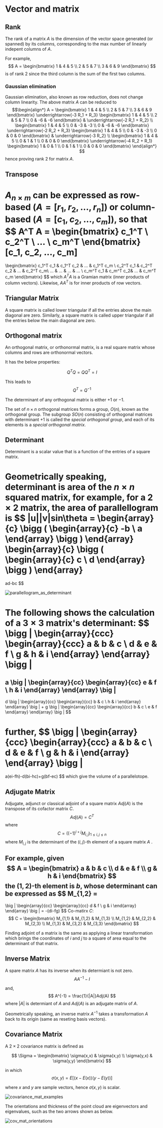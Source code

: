 # Vector and matrix

## Rank

The rank of a matrix $A$ is the dimension of the vector space generated (or spanned) by its columns, corresponding to the max number of linearly indepent columns of $A$.

For example,
$$
A = 
\begin{bmatrix}
      1 & 4 & 5 \\
      2 & 5 & 7 \\
      3 & 6 & 9
\end{bmatrix}
$$
is of rank $2$ since the third column is the sum of the first two columns.

### Gaussian elimination

Gaussian elimination, also known as row reduction, does not change column linearity. The above matrix $A$ can be reduced to 
$$\begin{align*}
A = 
\begin{bmatrix}
      1 & 4 & 5 \\
      2 & 5 & 7 \\
      3 & 6 & 9
\end{bmatrix}
\underrightarrow{-3 R_1 + R_3}
\begin{bmatrix}
      1 & 4 & 5 \\
      2 & 5 & 7 \\
      0 & -6 & -6
\end{bmatrix}
& \underrightarrow{-2 R_1 + R_2} \\
\begin{bmatrix}
      1 & 4 & 5 \\
      0 & -3 & -3 \\
      0 & -6 & -6
\end{bmatrix}
\underrightarrow{-2 R_2 + R_3} 
\begin{bmatrix}
      1 & 4 & 5 \\
      0 & -3 & -3 \\
      0 & 0 & 0
\end{bmatrix}
& \underrightarrow{-3 R_2} \\
\begin{bmatrix}
      1 & 4 & 5 \\
      0 & 1 & 1 \\
      0 & 0 & 0
\end{bmatrix}
\underrightarrow{-4 R_2 + R_1}
\begin{bmatrix}
      1 & 0 & 1 \\
      0 & 1 & 1 \\
      0 & 0 & 0
\end{bmatrix}
\end{align*}
$$
hence proving rank $2$ for matrix $A$.

## Transpose

$A_{n \times m}$ can be expressed as row-based ($A=[r_1, r_2, ..., r_n]$) or column-based ($A=[c_1, c_2, ..., c_m]$), so that  
$$
A^T A = 
\begin{bmatrix}
      c_1^T \\
      c_2^T \\
      ... \\
      c_m^T 
\end{bmatrix}
[c_1, c_2, ..., c_m]
=
\begin{bmatrix}
      c_1^T c_1 & c_1^T c_2 & ... & c_1^T c_m \\
      c_2^T c_1 & c_2^T c_2 & ... & c_2^T c_m\\
      ... & ... & ... & ... \\
      c_m^T c_1 & c_m^T c_2& ... & c_m^T c_m
\end{bmatrix}
$$
which $A^T A$ is a Gramian matrix (inner products of column vectors). Likewise, $A A^T$ is for inner products of row vectors.

## Triangular Matrix

A square matrix is called lower triangular if all the entries above the main diagonal are zero. Similarly, a square matrix is called upper triangular if all the entries below the main diagonal are zero.

## Orthogonal matrix

An orthogonal matrix, or orthonormal matrix, is a real square matrix whose columns and rows are orthonormal vectors.

It has the below properties:

$$
Q^TQ=QQ^T=I
$$

This leads to 
$$
Q^T=Q^{-1}
$$

The determinant of any orthogonal matrix is either $+1$ or $−1$.

The set of $n \times n$ orthogonal matrices forms a group, $O(n)$, known as the orthogonal group. The subgroup $SO(n)$ consisting of orthogonal matrices with determinant $+1$ is called the *special orthogonal group*, and each of its elements is a *special orthogonal matrix*. 

## Determinant

Determinant is a scalar value that is a function of the entries of a square matrix.

Geometrically speaking, determinant is area of the $n \times n$ squared matrix, for example, for a $2 \times 2$ matrix, the area of parallellogram is
$$
|u||v|sin\theta = 
\begin{array}{c}
    \bigg (
    \begin{array}{c}
      -b \\
      a
    \end{array}
    \bigg )
\end{array}
\begin{array}{c}
    \bigg (
    \begin{array}{c}
      c \\
      d
    \end{array}
    \bigg )
\end{array}
=
ad-bc
$$

![parallellogram_as_determinant](imgs/parallellogram_as_determinant.svg.png "parallellogram_as_determinant")

The following shows the calculation of a $3 \times 3$ matrix's determinant:
$$
\bigg |
\begin{array}{ccc}
    \begin{array}{ccc}
      a & b & c \\
      d & e & f \\
      g & h & i
    \end{array}
\end{array}
\bigg |
=
a
\big |
\begin{array}{cc}
    \begin{array}{cc}
      e & f \\
      h & i 
    \end{array}
\end{array}
\big |
-
d
\big |
\begin{array}{cc}
    \begin{array}{cc}
      b & c \\
      h & i 
    \end{array}
\end{array}
\big |
+
g
\big |
\begin{array}{cc}
    \begin{array}{cc}
      b & c \\
      e & f 
    \end{array}
\end{array}
\big |
$$

further,
$$
\bigg |
\begin{array}{ccc}
    \begin{array}{ccc}
      a & b & c \\
      d & e & f \\
      g & h & i
    \end{array}
\end{array}
\bigg |
=
a(ei-fh)-d(bi-hc)+g(bf-ec)
$$
which give the volume of a parallelotope.

## Adjugate Matrix

Adjugate, adjunct or classical adjoint of a square matrix $Adj(A)$ is the transpose of its cofactor matrix $C$.
$$
Adj(A) = C^T
$$
where 
$$
C = \big( (-1)^{i+j} M_{i,j} \big)_{1\leq i,j \leq n}
$$
where $M_{i,j}$ is the determinant of the $(i,j)$-th element of a square matrix $A$ .

For example, given
$$
A = 
\begin{bmatrix}
      a & b & c \\
      d & e & f \\
      g & h & i
\end{bmatrix}
$$
the $(1,2)$-th element is $b$, whose determinant can be expressed as
$$
M_{1,2} = 
-
\big |
\begin{array}{cc}
    \begin{array}{cc}
      d & f \\
      g & i
    \end{array}
\end{array}
\big |
= -(di-fg)
$$
Co-matirx $C$:
$$
C =
\begin{bmatrix}
      M_{1,1} & M_{1,2} & M_{1,3} \\
      M_{1,2} & M_{2,2} & M_{2,3} \\
      M_{1,3} & M_{3,2} & M_{3,3}
\end{bmatrix}
$$

Finding adjoint of a matrix is the same as applying a linear transformation which brings the coordinates of $i$ and $j$ to a square of area equal to the determinant of that matrix.

## Inverse Matrix

A spare matrix $A$ has its inverse when its determiant is not zero.
$$
AA^{-1} - I
$$

and,
$$
A^{-1} = \frac{1}{|A|}Adj(A)
$$
where
$|A|$ is determiant of $A$ and $Adj(A)$ is an adjugate matrix of $A$.

Geometrically speaking, an inverse matrix $A^{-1}$ takes a transformation $A$ back to its origin (same as reseting basis vectors).

## Covariance Matrix

A $2 \times 2$ covariance matrix is defined as

$$
\Sigma = 
\begin{bmatrix}
      \sigma(x,x) & \sigma(x,y) \\
      \sigma(y,x) & \sigma(y,y)
\end{bmatrix}
$$

in which
$$
\sigma(x,y) = E [ \big(x - E(x) \big) \big(y - E(y)\big) ]
$$

where $x$ and $y$ are sample vectors, hence $\sigma(x,y)$ is scalar. 

![covariance_mat_examples](imgs/covariance_mat_examples.png "covariance_mat_examples")

The orientations and thickness of the point cloud are eigenvectors and eigenvalues, such as the two arrows shown as below.

![cov_mat_orientations](imgs/cov_mat_orientations.png "cov_mat_orientations")
